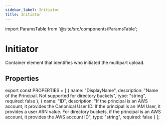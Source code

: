 ```yaml
---
sidebar_label: Initiator
title: Initiator
---
```


import ParamsTable from '@site/src/components/ParamsTable';

# Initiator

Container element that identifies who initiated the multipart upload.

## Properties

export const PROPERTIES = [
  {
    name: "DisplayName",
    description: "Name of the Principal. Not supported for directory buckets",
    type: "string",
    required: false
  },
  {
    name: "ID",
    description: "If the principal is an AWS account, it provides the Canonical User ID. If the principal is an IAM User, it provides a user ARN value. For directory buckets, if the principal is an AWS account, it provides the AWS account ID",
    type: "string",
    required: false
  }
];

<ParamsTable parameters={PROPERTIES} />
